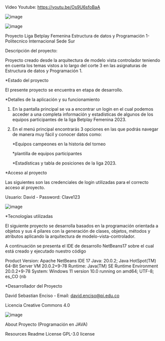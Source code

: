 Video Youtube: https://youtu.be/Os9U6sfoBaA


   ![image](https://github.com/davidatian/ProyectoLigaFemDataPro/assets/113490906/ede6700a-d66d-42b0-8de6-7d048f920ac0)


   ![image](https://github.com/davidatian/ProyectoLigaFemDataPro/assets/113490906/c2f766e5-8334-459d-aad6-1e294be89f08)


Proyecto Liga Betplay Femenina Estructura de datos y Programación 1- Politecnico Internacional Sede Sur

Descripción del proyecto:

Proyecto creado desde la arquitectura de modelo vista controlador teniendo en cuenta los temas vistos a lo largo del corte 3 en las asignaturas de Estructura de datos y Programación 1.

*Estado del proyecto

El presente proyecto se encuentra en etapa de desarrollo.

*Detalles de la aplicación y su funcionamiento

1. En la pantalla principal se va a encontrar un login en el cual podemos acceder a una completa información y estadísticas de algunos de los equipos participantes de la liga Betplay Femenina 2023.
2. En el menú principal encontrarás 3 opciones en las que podrás navegar de manera muy fácil y conocer datos como:

   *Equipos campeones en la historia del torneo
 
   *plantilla de equipos participantes
 
   *Estadísticas y tabla de posiciones de la liga 2023.

*Acceso al proyecto

Las siguientes son las credenciales de login utilizadas para el correcto acceso al proyecto.

Usuario: David - Password: Clave123

![image](https://github.com/davidatian/ProyectoLigaFemDataPro/assets/113490906/f53e51fa-f2ce-443e-9fcf-f98771c405b4)



*Tecnologías utilizadas

El siguiente proyecto se desarrolla basados en la programación orientada a objetos y sus 4 pilares con la generación de clases, objetos, métodos y atributos aplicando la arquitectura de modelo-vista-controlador. 

A continuación se presenta el IDE de desarrollo NetBeans17 sobre el cual está creado y ejecutado nuestro código

Product Version: Apache NetBeans IDE 17 Java: 20.0.2; Java HotSpot(TM) 64-Bit Server VM 20.0.2+9-78 Runtime: Java(TM) SE Runtime Environment 20.0.2+9-78 System: Windows 11 version 10.0 running on amd64; UTF-8; es_CO (nb

*Desarrollador del Proyecto

David Sebastian Enciso - Email: david.enciso@pi.edu.co

Licencia
Creative Commons 4.0

![image](https://github.com/davidatian/ProyectoLigaFemDataPro/assets/113490906/4360df40-4ed1-4489-84a1-b64cb88031f2)



About
Proyecto (Programación en JAVA)

Resources
 Readme
License
 GPL-3.0 license


